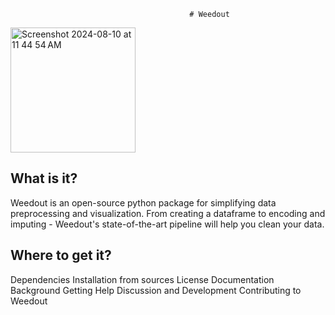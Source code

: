                                             # Weedout

<img width="200" alt="Screenshot 2024-08-10 at 11 44 54 AM" src="https://github.com/user-attachments/assets/62e3af42-6984-4e1c-9ddc-3f6115573e01">

## What is it?

Weedout is an open-source python package for simplifying data preprocessing and visualization. From creating a dataframe to encoding and imputing - Weedout's state-of-the-art pipeline will help you clean your data.

## Where to get it?


Dependencies
Installation from sources
License
Documentation
Background
Getting Help
Discussion and Development
Contributing to Weedout
